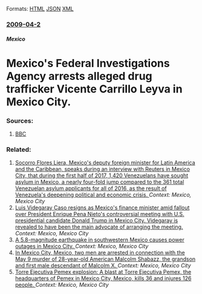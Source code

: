 
Formats: [HTML](/news/2009/04/2/mexico-s-federal-investigations-agency-arrests-alleged-drug-trafficker-vicente-carrillo-leyva-in-mexico-city.html)  [JSON](/news/2009/04/2/mexico-s-federal-investigations-agency-arrests-alleged-drug-trafficker-vicente-carrillo-leyva-in-mexico-city.json)  [XML](/news/2009/04/2/mexico-s-federal-investigations-agency-arrests-alleged-drug-trafficker-vicente-carrillo-leyva-in-mexico-city.xml)  

### [2009-04-2](/news/2009/04/2/index.md)

##### Mexico
#  Mexico's Federal Investigations Agency arrests alleged drug trafficker Vicente Carrillo Leyva in Mexico City. 




### Sources:

1. [BBC](http://news.bbc.co.uk/2/hi/americas/7979765.stm)

### Related:

1. [Socorro Flores Liera, Mexico's deputy foreign minister for Latin America and the Caribbean, speaks during an interview with Reuters in Mexico City, that during the first half of 2017, 1,420 Venezuelans have sought asylum in Mexico, a nearly four-fold jump compared to the 361 total Venezuelan asylum applicants for all of 2016, as the result of Venezuela's deepening political and economic crisis. ](/news/2017/08/4/socorro-flores-liera-mexico-s-deputy-foreign-minister-for-latin-america-and-the-caribbean-speaks-during-an-interview-with-reuters-in-mexic.md) _Context: Mexico, Mexico City_
2. [Luis Videgaray Caso resigns as Mexico's finance minister amid fallout over President Enrique Pena Nieto's controversial meeting with U.S. presidential candidate Donald Trump in Mexico City. Videgaray is revealed to have been the main advocate of arranging the meeting. ](/news/2016/09/7/luis-videgaray-caso-resigns-as-mexico-s-finance-minister-amid-fallout-over-president-enrique-pea-a-nieto-s-controversial-meeting-with-u-s-p.md) _Context: Mexico, Mexico City_
3. [A 5.8-magnitude earthquake in southwestern Mexico causes power outages in Mexico City. ](/news/2013/06/16/a-5-8-magnitude-earthquake-in-southwestern-mexico-causes-power-outages-in-mexico-city.md) _Context: Mexico, Mexico City_
4. [In Mexico City, Mexico, two men are arrested in connection with the May 9 murder of 28-year-old American Malcolm Shabazz, the grandson and first male descendant of Malcolm X. ](/news/2013/05/13/in-mexico-city-mexico-two-men-are-arrested-in-connection-with-the-may-9-murder-of-28-year-old-american-malcolm-shabazz-the-grandson-and-f.md) _Context: Mexico, Mexico City_
5. [Torre Ejecutiva Pemex explosion: A blast at Torre Ejecutiva Pemex, the headquarters of Pemex in Mexico City, Mexico, kills 36 and injures 126 people. ](/news/2013/01/31/torre-ejecutiva-pemex-explosion-a-blast-at-torre-ejecutiva-pemex-the-headquarters-of-pemex-in-mexico-city-mexico-kills-36-and-injures-12.md) _Context: Mexico, Mexico City_
